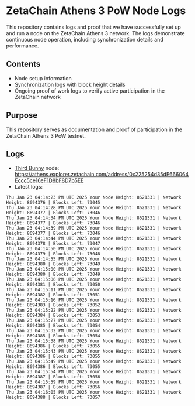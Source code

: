 # ZetaChain Athens 3 PoW Node Logs
This repository contains logs and proof that we have successfully set up and run a node on the ZetaChain Athens 3 network. The logs demonstrate continuous node operation, including synchronization details and performance.

## Contents
- Node setup information
- Synchronization logs with block height details
- Ongoing proof of work logs to verify active participation in the ZetaChain network

## Purpose
This repository serves as documentation and proof of participation in the ZetaChain Athens 3 PoW testnet.

## Logs

- [Third Bunny](https://thirdbunny.xyz/) node: https://athens.explorer.zetachain.com/address/0x225254d35dE666064Eccc5ce16eF1D8bF8D7b5EE
- Latest logs:
```
Thu Jan 23 04:14:23 PM UTC 2025 Your Node Height: 8621331 | Network Height: 8694376 | Blocks Left: 73045
Thu Jan 23 04:14:28 PM UTC 2025 Your Node Height: 8621331 | Network Height: 8694377 | Blocks Left: 73046
Thu Jan 23 04:14:34 PM UTC 2025 Your Node Height: 8621331 | Network Height: 8694377 | Blocks Left: 73046
Thu Jan 23 04:14:39 PM UTC 2025 Your Node Height: 8621331 | Network Height: 8694377 | Blocks Left: 73046
Thu Jan 23 04:14:44 PM UTC 2025 Your Node Height: 8621331 | Network Height: 8694378 | Blocks Left: 73047
Thu Jan 23 04:14:50 PM UTC 2025 Your Node Height: 8621331 | Network Height: 8694379 | Blocks Left: 73048
Thu Jan 23 04:14:55 PM UTC 2025 Your Node Height: 8621331 | Network Height: 8694380 | Blocks Left: 73049
Thu Jan 23 04:15:00 PM UTC 2025 Your Node Height: 8621331 | Network Height: 8694380 | Blocks Left: 73049
Thu Jan 23 04:15:06 PM UTC 2025 Your Node Height: 8621331 | Network Height: 8694381 | Blocks Left: 73050
Thu Jan 23 04:15:11 PM UTC 2025 Your Node Height: 8621331 | Network Height: 8694382 | Blocks Left: 73051
Thu Jan 23 04:15:16 PM UTC 2025 Your Node Height: 8621331 | Network Height: 8694383 | Blocks Left: 73052
Thu Jan 23 04:15:22 PM UTC 2025 Your Node Height: 8621331 | Network Height: 8694384 | Blocks Left: 73053
Thu Jan 23 04:15:27 PM UTC 2025 Your Node Height: 8621331 | Network Height: 8694385 | Blocks Left: 73054
Thu Jan 23 04:15:32 PM UTC 2025 Your Node Height: 8621331 | Network Height: 8694385 | Blocks Left: 73054
Thu Jan 23 04:15:38 PM UTC 2025 Your Node Height: 8621331 | Network Height: 8694386 | Blocks Left: 73055
Thu Jan 23 04:15:43 PM UTC 2025 Your Node Height: 8621331 | Network Height: 8694386 | Blocks Left: 73055
Thu Jan 23 04:15:49 PM UTC 2025 Your Node Height: 8621331 | Network Height: 8694386 | Blocks Left: 73055
Thu Jan 23 04:15:54 PM UTC 2025 Your Node Height: 8621331 | Network Height: 8694387 | Blocks Left: 73056
Thu Jan 23 04:15:59 PM UTC 2025 Your Node Height: 8621331 | Network Height: 8694387 | Blocks Left: 73056
Thu Jan 23 04:16:05 PM UTC 2025 Your Node Height: 8621331 | Network Height: 8694388 | Blocks Left: 73057
```
